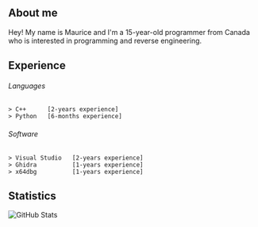 ## About me

Hey! My name is Maurice and I'm a 15-year-old programmer from Canada who is interested in programming and reverse engineering.

## Experience

###### Languages
    > C++      [2-years experience]
    > Python   [6-months experience]
   
###### Software
    > Visual Studio   [2-years experience]
    > Ghidra          [1-years experience]
    > x64dbg          [1-years experience]

## Statistics

![GitHub Stats](https://github-readme-stats.vercel.app/api?username=mauricemowry&show_icons=true&theme=dracula&custom_title=Maurice's%20GitHub%20Statistics)
